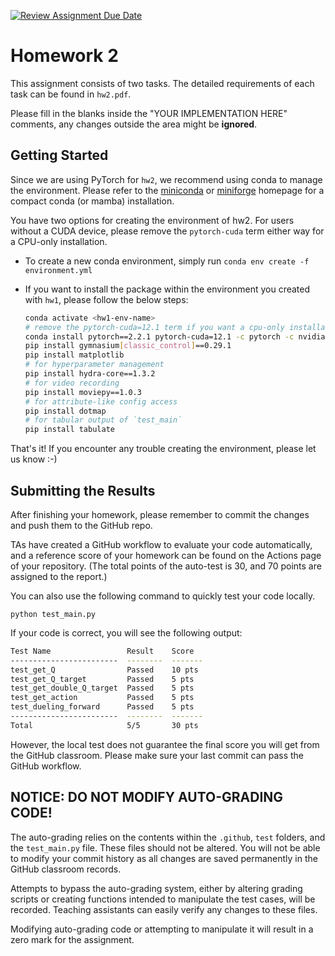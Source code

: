 [![Review Assignment Due Date](https://classroom.github.com/assets/deadline-readme-button-24ddc0f5d75046c5622901739e7c5dd533143b0c8e959d652212380cedb1ea36.svg)](https://classroom.github.com/a/xRGOQOFk)
# Homework 2

This assignment consists of two tasks. The detailed requirements of each task can be found in `hw2.pdf`.

Please fill in the blanks inside the "YOUR IMPLEMENTATION HERE" comments, any changes outside the area might be **ignored**.

## Getting Started

Since we are using PyTorch for `hw2`, we recommend using conda to manage the environment. Please refer to the [miniconda](https://docs.conda.io/en/latest/miniconda.html) or [miniforge](https://github.com/conda-forge/miniforge) homepage for a compact conda (or mamba) installation.

You have two options for creating the environment of hw2. For users without a CUDA device, please remove the `pytorch-cuda` term either way for a CPU-only installation.
* To create a new conda environment, simply run `conda env create -f environment.yml`
* If you want to install the package within the environment you created with `hw1`, please follow the below steps:

  ```bash
  conda activate <hw1-env-name>
  # remove the pytorch-cuda=12.1 term if you want a cpu-only installation
  conda install pytorch==2.2.1 pytorch-cuda=12.1 -c pytorch -c nvidia
  pip install gymnasium[classic_control]==0.29.1
  pip install matplotlib
  # for hyperparameter management
  pip install hydra-core==1.3.2
  # for video recording
  pip install moviepy==1.0.3
  # for attribute-like config access
  pip install dotmap
  # for tabular output of `test_main`
  pip install tabulate
  ```

That's it! If you encounter any trouble creating the environment, please let us know :-)


## Submitting the Results

After finishing your homework, please remember to commit the changes and push them to the GitHub repo.

TAs have created a GitHub workflow to evaluate your code automatically, and a reference score of your homework can be found on the Actions page of your repository. (The total points of the auto-test is 30, and 70 points are assigned to the report.)

You can also use the following command to quickly test your code locally.
```
python test_main.py
```
If your code is correct, you will see the following output:
```bash
Test Name                 Result    Score
------------------------  --------  -------
test_get_Q                Passed    10 pts
test_get_Q_target         Passed    5 pts
test_get_double_Q_target  Passed    5 pts
test_get_action           Passed    5 pts
test_dueling_forward      Passed    5 pts
------------------------  --------  -------
Total                     5/5       30 pts
```

However, the local test does not guarantee the final score you will get from the GitHub classroom. Please make sure your last commit can pass the GitHub workflow.

## NOTICE: DO NOT MODIFY AUTO-GRADING CODE!

The auto-grading relies on the contents within the `.github`, `test` folders, and the `test_main.py` file. These files should not be altered. You will not be able to modify your commit history as all changes are saved permanently in the GitHub classroom records.

Attempts to bypass the auto-grading system, either by altering grading scripts or creating functions intended to manipulate the test cases, will be recorded. Teaching assistants can easily verify any changes to these files.

Modifying auto-grading code or attempting to manipulate it will result in a zero mark for the assignment.